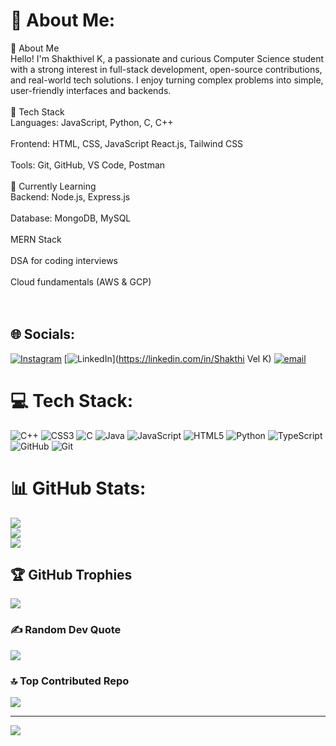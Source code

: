 # 💫 About Me:
👋 About Me<br>Hello! I'm Shakthivel K, a passionate and curious Computer Science student with a strong interest in full-stack development, open-source contributions, and real-world tech solutions. I enjoy turning complex problems into simple, user-friendly interfaces and backends.<br><br>🔧 Tech Stack<br>Languages: JavaScript, Python, C, C++<br><br>Frontend: HTML, CSS, JavaScript React.js, Tailwind CSS<br><br>Tools: Git, GitHub, VS Code, Postman<br><br>🌱 Currently Learning<br>Backend: Node.js, Express.js<br><br>Database: MongoDB, MySQL<br><br>MERN Stack<br><br>DSA for coding interviews<br><br>Cloud fundamentals (AWS & GCP)<br><br><br>


## 🌐 Socials:
[![Instagram](https://img.shields.io/badge/Instagram-%23E4405F.svg?logo=Instagram&logoColor=white)](https://instagram.com/shakthi024) [![LinkedIn](https://img.shields.io/badge/LinkedIn-%230077B5.svg?logo=linkedin&logoColor=white)](https://linkedin.com/in/Shakthi Vel K) [![email](https://img.shields.io/badge/Email-D14836?logo=gmail&logoColor=white)](mailto:shakthivelk1124@gmail.com) 

# 💻 Tech Stack:
![C++](https://img.shields.io/badge/c++-%2300599C.svg?style=for-the-badge&logo=c%2B%2B&logoColor=white) ![CSS3](https://img.shields.io/badge/css3-%231572B6.svg?style=for-the-badge&logo=css3&logoColor=white) ![C](https://img.shields.io/badge/c-%2300599C.svg?style=for-the-badge&logo=c&logoColor=white) ![Java](https://img.shields.io/badge/java-%23ED8B00.svg?style=for-the-badge&logo=openjdk&logoColor=white) ![JavaScript](https://img.shields.io/badge/javascript-%23323330.svg?style=for-the-badge&logo=javascript&logoColor=%23F7DF1E) ![HTML5](https://img.shields.io/badge/html5-%23E34F26.svg?style=for-the-badge&logo=html5&logoColor=white) ![Python](https://img.shields.io/badge/python-3670A0?style=for-the-badge&logo=python&logoColor=ffdd54) ![TypeScript](https://img.shields.io/badge/typescript-%23007ACC.svg?style=for-the-badge&logo=typescript&logoColor=white) ![GitHub](https://img.shields.io/badge/github-%23121011.svg?style=for-the-badge&logo=github&logoColor=white) ![Git](https://img.shields.io/badge/git-%23F05033.svg?style=for-the-badge&logo=git&logoColor=white)
# 📊 GitHub Stats:
![](https://github-readme-stats.vercel.app/api?username=Shakthivelk24&theme=dark&hide_border=false&include_all_commits=false&count_private=false)<br/>
![](https://nirzak-streak-stats.vercel.app/?user=Shakthivelk24&theme=dark&hide_border=false)<br/>
![](https://github-readme-stats.vercel.app/api/top-langs/?username=Shakthivelk24&theme=dark&hide_border=false&include_all_commits=false&count_private=false&layout=compact)

## 🏆 GitHub Trophies
![](https://github-profile-trophy.vercel.app/?username=Shakthivelk24&theme=radical&no-frame=false&no-bg=true&margin-w=4)

### ✍️ Random Dev Quote
![](https://quotes-github-readme.vercel.app/api?type=horizontal&theme=radical)

### 🔝 Top Contributed Repo
![](https://github-contributor-stats.vercel.app/api?username=Shakthivelk24&limit=5&theme=dark&combine_all_yearly_contributions=true)

---
[![](https://visitcount.itsvg.in/api?id=Shakthivelk24&icon=0&color=7)](https://visitcount.itsvg.in)

<!-- Proudly created with GPRM ( https://gprm.itsvg.in ) -->
